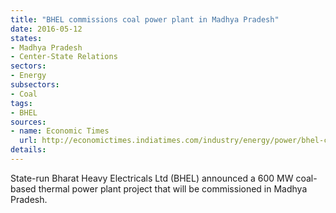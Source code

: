 ```yaml
---
title: "BHEL commissions coal power plant in Madhya Pradesh"
date: 2016-05-12
states:
- Madhya Pradesh
- Center-State Relations
sectors:
- Energy
subsectors:
- Coal
tags:
- BHEL
sources:
- name: Economic Times
  url: http://economictimes.indiatimes.com/industry/energy/power/bhel-commissions-600-mw-thermal-power-plant-in-madhya-pradesh/articleshow/52089511.cms
details:
---
```


State-run Bharat Heavy Electricals Ltd (BHEL) announced a 600 MW coal-based thermal power plant project that will be commissioned in Madhya Pradesh.
